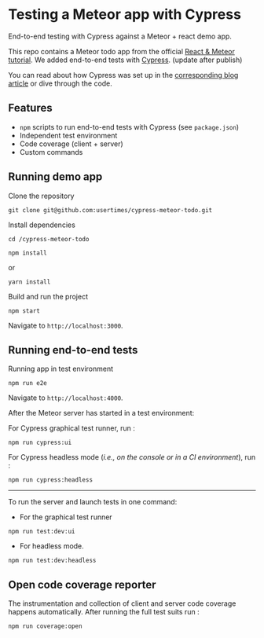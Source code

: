 # Testing a Meteor app with Cypress

End-to-end testing with Cypress against a Meteor + react demo app.

This repo contains a Meteor todo app from the official [React & Meteor tutorial](https://react-tutorial.meteor.com/).
We added end-to-end tests with [Cypress](https://www.cypress.io/). (update after publish)

You can read about how Cypress was set up in the [corresponding blog article](#) or dive through the code.

## Features

- `npm` scripts to run end-to-end tests with Cypress (see `package.json`)
- Independent test environment
- Code coverage (client + server)
- Custom commands

## Running demo app

Clone the repository

```shell
git clone git@github.com:usertimes/cypress-meteor-todo.git
```

Install dependencies

```shell
cd /cypress-meteor-todo
```

```shell
npm install
```

or

```shell
yarn install
```

Build and run the project

```shell
npm start
```

Navigate to `http://localhost:3000`.

## Running end-to-end tests

Running app in test environment

```shell
npm run e2e
```

Navigate to `http://localhost:4000`.

After the Meteor server has started in a test environment:

For Cypress graphical test runner, run :

```shell
npm run cypress:ui
```

For Cypress headless mode (_i.e., on the console or in a CI environment_), run :

```shell
npm run cypress:headless
```

---

To run the server and launch tests in one command:

- For the graphical test runner

```shell
npm run test:dev:ui
```

- For headless mode.

```shell
npm run test:dev:headless
```

## Open code coverage reporter

The instrumentation and collection of client and server code coverage happens automatically.
After running the full test suits run :

```shell
npm run coverage:open
```
